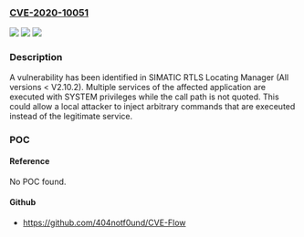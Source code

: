 ### [CVE-2020-10051](https://cve.mitre.org/cgi-bin/cvename.cgi?name=CVE-2020-10051)
![](https://img.shields.io/static/v1?label=Product&message=SIMATIC%20RTLS%20Locating%20Manager&color=blue)
![](https://img.shields.io/static/v1?label=Version&message=n%2Fa&color=blue)
![](https://img.shields.io/static/v1?label=Vulnerability&message=CWE-428%3A%20Unquoted%20Search%20Path%20or%20Element&color=brighgreen)

### Description

A vulnerability has been identified in SIMATIC RTLS Locating Manager (All versions < V2.10.2). Multiple services of the affected application are executed with SYSTEM privileges while the call path is not quoted. This could allow a local attacker to inject arbitrary commands that are execeuted instead of the legitimate service.

### POC

#### Reference
No POC found.

#### Github
- https://github.com/404notf0und/CVE-Flow

